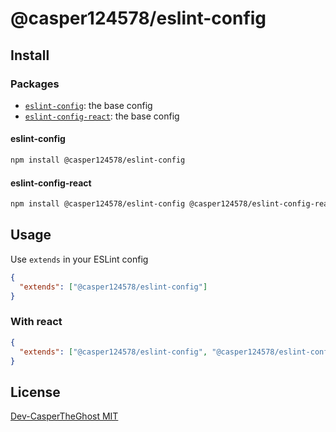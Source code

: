 # @casper124578/eslint-config

## Install

### Packages

- [`eslint-config`](#eslint-config): the base config
- [`eslint-config-react`](#eslint-config-react): the base config

#### eslint-config

```bash
npm install @casper124578/eslint-config
```

#### eslint-config-react

```bash
npm install @casper124578/eslint-config @casper124578/eslint-config-react
```

## Usage

Use `extends` in your ESLint config

```json
{
  "extends": ["@casper124578/eslint-config"]
}
```

### With react

```json
{
  "extends": ["@casper124578/eslint-config", "@casper124578/eslint-config-react"]
}
```

## License

[Dev-CasperTheGhost MIT](./LICENSE)
